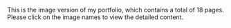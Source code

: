 This is the image version of my portfolio, which contains a total of 18 pages.
Please click on the image names to view the detailed content.
